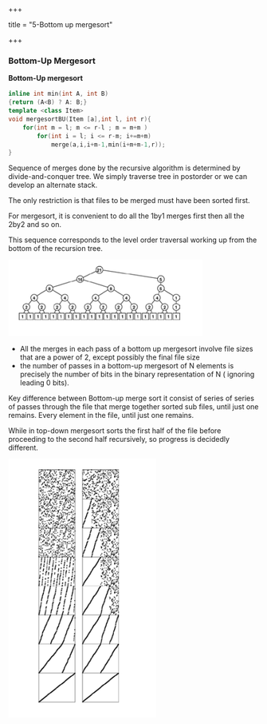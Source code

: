 +++

title = "5-Bottom up mergesort"

+++

### Bottom-Up Mergesort

**Bottom-Up mergesort**

````c++
inline int min(int A, int B)
{return (A<B) ? A: B;}
template <class Item>
void mergesortBU(Item [a],int l, int r){
    for(int m = l; m <= r-l ; m = m+m )
        for(int i = l; i <= r-m; i+=m+m)
            merge(a,i,i+m-1,min(i+m+m-1,r));
}
````

Sequence of merges done by the recursive algorithm is determined by divide-and-conquer tree. We simply traverse tree in postorder or we can develop an alternate stack.

The only restriction is that files to be merged must have been sorted first.

 For mergesort, it is convenient to do all the 1by1 merges first then all the 2by2 and so on.

This sequence corresponds to the level order traversal working up from the bottom of the recursion tree.

![image-20201021164407381](5-Bottom_up_mergesort.assets/image-20201021164407381.png)

- All the merges in each pass of a bottom up mergesort involve file sizes that are a power of 2, except possibly the final file size
- the number of passes in a bottom-up mergesort of N elements is precisely the number of bits in the binary representation of N ( ignoring leading 0 bits).

Key difference between Bottom-up merge sort it consist of series of series of passes through the file that merge together sorted sub files, until just one remains. Every element in the file, until just one remains.

While in top-down mergesort sorts the first half of the file before proceeding to the second half recursively, so progress is decidedly different.

![image-20201021164919881](5-Bottom_up_mergesort.assets/image-20201021164919881.png)